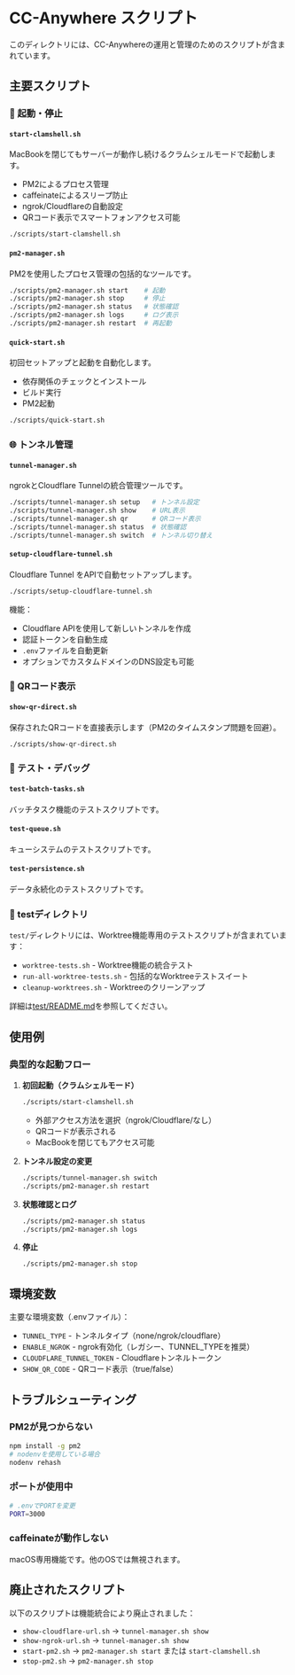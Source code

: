 # CC-Anywhere スクリプト

このディレクトリには、CC-Anywhereの運用と管理のためのスクリプトが含まれています。

## 主要スクリプト

### 🚀 起動・停止

#### `start-clamshell.sh`
MacBookを閉じてもサーバーが動作し続けるクラムシェルモードで起動します。
- PM2によるプロセス管理
- caffeinateによるスリープ防止
- ngrok/Cloudflareの自動設定
- QRコード表示でスマートフォンアクセス可能

```bash
./scripts/start-clamshell.sh
```

#### `pm2-manager.sh`
PM2を使用したプロセス管理の包括的なツールです。

```bash
./scripts/pm2-manager.sh start    # 起動
./scripts/pm2-manager.sh stop     # 停止
./scripts/pm2-manager.sh status   # 状態確認
./scripts/pm2-manager.sh logs     # ログ表示
./scripts/pm2-manager.sh restart  # 再起動
```

#### `quick-start.sh`
初回セットアップと起動を自動化します。
- 依存関係のチェックとインストール
- ビルド実行
- PM2起動

```bash
./scripts/quick-start.sh
```

### 🌐 トンネル管理

#### `tunnel-manager.sh`
ngrokとCloudflare Tunnelの統合管理ツールです。

```bash
./scripts/tunnel-manager.sh setup   # トンネル設定
./scripts/tunnel-manager.sh show    # URL表示
./scripts/tunnel-manager.sh qr      # QRコード表示
./scripts/tunnel-manager.sh status  # 状態確認
./scripts/tunnel-manager.sh switch  # トンネル切り替え
```

#### `setup-cloudflare-tunnel.sh`
Cloudflare Tunnel をAPIで自動セットアップします。

```bash
./scripts/setup-cloudflare-tunnel.sh
```

機能：
- Cloudflare APIを使用して新しいトンネルを作成
- 認証トークンを自動生成
- `.env`ファイルを自動更新
- オプションでカスタムドメインのDNS設定も可能

### 📱 QRコード表示

#### `show-qr-direct.sh`
保存されたQRコードを直接表示します（PM2のタイムスタンプ問題を回避）。

```bash
./scripts/show-qr-direct.sh
```

### 🧪 テスト・デバッグ

#### `test-batch-tasks.sh`
バッチタスク機能のテストスクリプトです。

#### `test-queue.sh`
キューシステムのテストスクリプトです。

#### `test-persistence.sh`
データ永続化のテストスクリプトです。

### 📁 testディレクトリ

`test/`ディレクトリには、Worktree機能専用のテストスクリプトが含まれています：

- `worktree-tests.sh` - Worktree機能の統合テスト
- `run-all-worktree-tests.sh` - 包括的なWorktreeテストスイート
- `cleanup-worktrees.sh` - Worktreeのクリーンアップ

詳細は[test/README.md](./test/README.md)を参照してください。

## 使用例

### 典型的な起動フロー

1. **初回起動（クラムシェルモード）**
   ```bash
   ./scripts/start-clamshell.sh
   ```
   - 外部アクセス方法を選択（ngrok/Cloudflare/なし）
   - QRコードが表示される
   - MacBookを閉じてもアクセス可能

2. **トンネル設定の変更**
   ```bash
   ./scripts/tunnel-manager.sh switch
   ./scripts/pm2-manager.sh restart
   ```

3. **状態確認とログ**
   ```bash
   ./scripts/pm2-manager.sh status
   ./scripts/pm2-manager.sh logs
   ```

4. **停止**
   ```bash
   ./scripts/pm2-manager.sh stop
   ```

## 環境変数

主要な環境変数（.envファイル）：

- `TUNNEL_TYPE` - トンネルタイプ（none/ngrok/cloudflare）
- `ENABLE_NGROK` - ngrok有効化（レガシー、TUNNEL_TYPEを推奨）
- `CLOUDFLARE_TUNNEL_TOKEN` - Cloudflareトンネルトークン
- `SHOW_QR_CODE` - QRコード表示（true/false）

## トラブルシューティング

### PM2が見つからない
```bash
npm install -g pm2
# nodenvを使用している場合
nodenv rehash
```

### ポートが使用中
```bash
# .envでPORTを変更
PORT=3000
```

### caffeinateが動作しない
macOS専用機能です。他のOSでは無視されます。

## 廃止されたスクリプト

以下のスクリプトは機能統合により廃止されました：

- `show-cloudflare-url.sh` → `tunnel-manager.sh show`
- `show-ngrok-url.sh` → `tunnel-manager.sh show`
- `start-pm2.sh` → `pm2-manager.sh start` または `start-clamshell.sh`
- `stop-pm2.sh` → `pm2-manager.sh stop`
